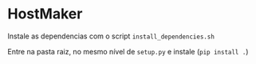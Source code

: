 # HostMaker

Instale as dependencias com o script `install_dependencies.sh`

Entre na pasta raiz, no mesmo nível de `setup.py` e instale (`pip install .`)
